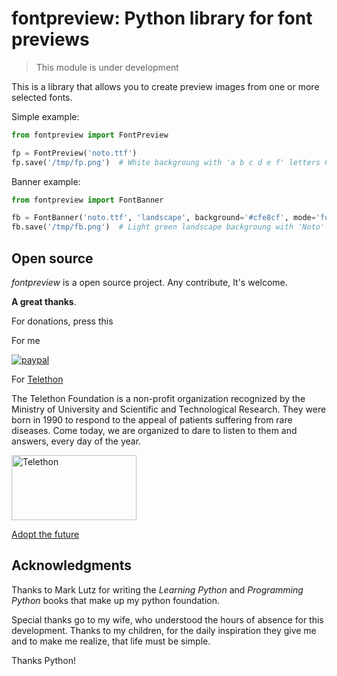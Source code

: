 # fontpreview: Python library for font previews

> This module is under development

This is a library that allows you to create preview images from one or more selected fonts.

Simple example:
```python
from fontpreview import FontPreview

fp = FontPreview('noto.ttf')
fp.save('/tmp/fp.png')  # White backgroung with 'a b c d e f' letters 64pt in black
```

Banner example:
```python
from fontpreview import FontBanner

fb = FontBanner('noto.ttf', 'landscape', background='#cfe8cf', mode='fontname')
fb.save('/tmp/fb.png')  # Light green landscape backgroung with 'Noto' font name in black
```

## Open source
_fontpreview_ is a open source project. Any contribute, It's welcome.

**A great thanks**.

For donations, press this

For me

[![paypal](https://www.paypalobjects.com/en_US/i/btn/btn_donateCC_LG.gif)](https://www.paypal.me/guos)

For [Telethon](http://www.telethon.it/)

The Telethon Foundation is a non-profit organization recognized by the Ministry of University and Scientific and Technological Research.
They were born in 1990 to respond to the appeal of patients suffering from rare diseases.
Come today, we are organized to dare to listen to them and answers, every day of the year.

<a href="https://www.telethon.it/sostienici/dona-ora"> <img src="https://www.telethon.it/dev/_nuxt/img/c6d474e.svg" alt="Telethon" title="Telethon" width="200" height="104" /> </a>

[Adopt the future](https://www.ioadottoilfuturo.it/)


## Acknowledgments

Thanks to Mark Lutz for writing the _Learning Python_ and _Programming Python_ books that make up my python foundation.

Special thanks go to my wife, who understood the hours of absence for this development. 
Thanks to my children, for the daily inspiration they give me and to make me realize, that life must be simple.

Thanks Python!
